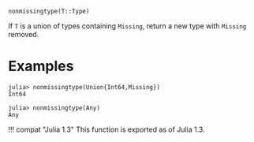 ```
nonmissingtype(T::Type)
```

If `T` is a union of types containing `Missing`, return a new type with `Missing` removed.

# Examples

```jldoctest
julia> nonmissingtype(Union{Int64,Missing})
Int64

julia> nonmissingtype(Any)
Any
```

!!! compat "Julia 1.3"
    This function is exported as of Julia 1.3.

